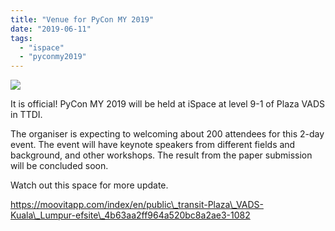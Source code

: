 ```yaml
---
title: "Venue for PyCon MY 2019"
date: "2019-06-11"
tags: 
  - "ispace"
  - "pyconmy2019"
---
```


![](images/pyconmy.png)

It is official! PyCon MY 2019 will be held at iSpace at level 9-1 of Plaza VADS in TTDI.

The organiser is expecting to welcoming about 200 attendees for this 2-day event. The event will have keynote speakers from different fields and background, and other workshops. The result from the paper submission will be concluded soon.

Watch out this space for more update.

https://moovitapp.com/index/en/public\_transit-Plaza\_VADS-Kuala\_Lumpur-efsite\_4b63aa2ff964a520bc8a2ae3-1082
